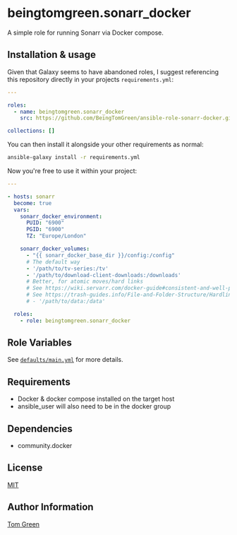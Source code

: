 # beingtomgreen.sonarr_docker

A simple role for running Sonarr via Docker compose.

## Installation & usage

Given that Galaxy seems to have abandoned roles, I suggest referencing this repository directly in your projects `requirements.yml`:

```yaml
---

roles:
  - name: beingtomgreen.sonarr_docker
    src: https://github.com/BeingTomGreen/ansible-role-sonarr-docker.git

collections: []
```

You can then install it alongside your other requirements as normal:

```bash
ansible-galaxy install -r requirements.yml
```

Now you're free to use it within your project:

```yaml
---

- hosts: sonarr
  become: true
  vars:
    sonarr_docker_environment:
      PUID: "6900"
      PGID: "6900"
      TZ: "Europe/London"

    sonarr_docker_volumes:
      - "{{ sonarr_docker_base_dir }}/config:/config"
      # The default way
      - '/path/to/tv-series:/tv'
      - '/path/to/download-client-downloads:/downloads'
      # Better, for atomic moves/hard links
      # See https://wiki.servarr.com/docker-guide#consistent-and-well-planned-paths
      # See https://trash-guides.info/File-and-Folder-Structure/Hardlinks-and-Instant-Moves/
      # - '/path/to/data:/data'

  roles:
    - role: beingtomgreen.sonarr_docker

```

## Role Variables

See [`defaults/main.yml`](defaults/main.yml) for more details.

## Requirements

- Docker & docker compose installed on the target host
- ansible_user will also need to be in the docker group

## Dependencies

- community.docker

## License

[MIT](LICENSE)

## Author Information

[Tom Green](https://github.com/BeingTomGreen)
